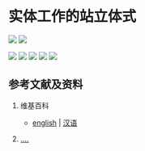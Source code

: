 # 实体工作的站立体式

![](/images/掌握逆向的使用实体实验的工作方法/实体工作的站立体式/1a1.jpg)
![](/images/掌握逆向的使用实体实验的工作方法/实体工作的站立体式/1a2.jpg)

![](/images/掌握逆向的使用实体实验的工作方法/实体工作的站立体式/2a1.jpg)
![](/images/掌握逆向的使用实体实验的工作方法/实体工作的站立体式/3a1.jpg)
![](/images/掌握逆向的使用实体实验的工作方法/实体工作的站立体式/4a1.jpg)
![](/images/掌握逆向的使用实体实验的工作方法/实体工作的站立体式/5a1.jpg)
![](/images/掌握逆向的使用实体实验的工作方法/实体工作的站立体式/6a1.jpg)

## 参考文献及资料

1. 维基百科
	- [english](.....) | [汉语](...)

2. [....](https://web.archive.org/web/20120520061156/http://www.sitance.com/cause/index.php) 


